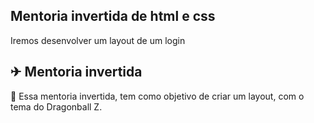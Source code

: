 ## Mentoria invertida de html e css
Iremos desenvolver um layout de um login

## ✈ Mentoria invertida
📌 Essa mentoria invertida, tem como objetivo de criar um layout, com o tema do Dragonball Z.
